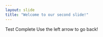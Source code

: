 ```yaml
---
layout: slide
title: "Welcome to our second slide!"
---
```

Test Complete
Use the left arrow to go back!
